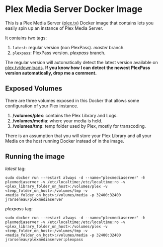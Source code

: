 # Plex Media Server Docker Image

This is a Plex Media Server ([plex.tv](http://plex.tv)) Docker image that contains lets you easily spin up an instance of Plex Media Server. 

It contains two tags:

1. ``latest``: regular version (non PlexPass). *master* branch.
2. ``plexpass``: PlexPass version. *plexpass* branch.

The regular version will automatically detect the latest version available on [plex.tv/downloads](http://plex.tv/downloads). **If you know how I can detect the newest PlexPass version automatically, drop me a comment.**

## Exposed Volumes

There are three volumes exposed in this Docker that allows some configuration of your Plex instance.

1. **/volumes/plex**: contains the Plex Library and Logs.
2. **/volumes/media**: where your media is held.
3. **/volumes/tmp**: temp folder used by Plex, mostly for transcoding.

There is an assumption that you will store your Plex Library and all your Media on the host running Docker instead of in the image.

## Running the image

*latest* tag:

``sudo docker run --restart always -d --name="plexmediaserver" -h plexmediaserver -v /etc/localtime:/etc/localtime:ro -v <plex_library_folder_on_host>:/volumes/plex -v <temp_folder_on_host>:/volumes/tmp -v <media_folder_on_host>:/volumes/media -p 32400:32400 jrarseneau/plexmediaserver``

*plexpass* tag:

``sudo docker run --restart always -d --name="plexmediaserver" -h plexmediaserver -v /etc/localtime:/etc/localtime:ro -v <plex_library_folder_on_host>:/volumes/plex -v <temp_folder_on_host>:/volumes/tmp -v <media_folder_on_host>:/volumes/media -p 32400:32400 jrarseneau/plexmediaserver:plexpass``
